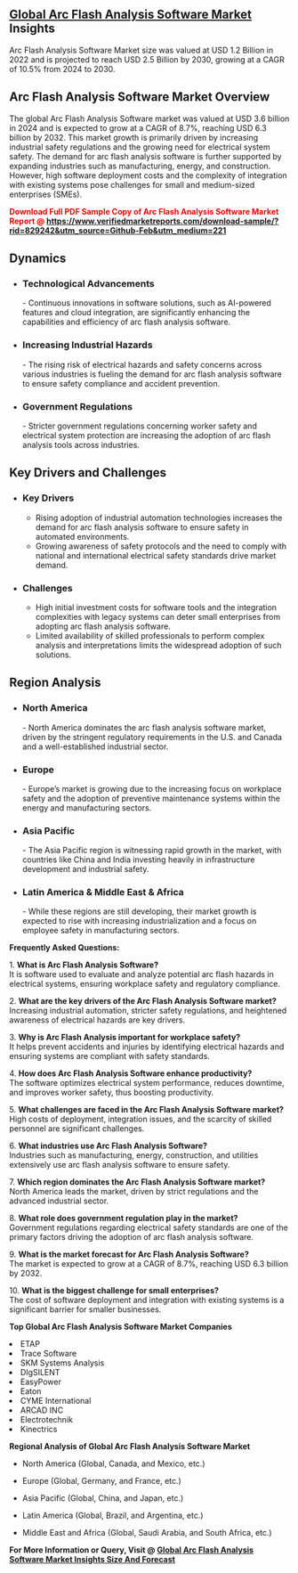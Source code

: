 <h2><a href="https://www.verifiedmarketreports.com/download-sample/?rid=829242&amp;utm_source=Github&amp;utm_medium=221" target="_blank">Global Arc Flash Analysis Software Market</a> Insights</h2><p>Arc Flash Analysis Software Market size was valued at USD 1.2 Billion in 2022 and is projected to reach USD 2.5 Billion by 2030, growing at a CAGR of 10.5% from 2024 to 2030.</p><p> <h2>Arc Flash Analysis Software Market Overview</h2> <p>The global Arc Flash Analysis Software market was valued at USD 3.6 billion in 2024 and is expected to grow at a CAGR of 8.7%, reaching USD 6.3 billion by 2032. This market growth is primarily driven by increasing industrial safety regulations and the growing need for electrical system safety. The demand for arc flash analysis software is further supported by expanding industries such as manufacturing, energy, and construction. However, high software deployment costs and the complexity of integration with existing systems pose challenges for small and medium-sized enterprises (SMEs).</p> <p><strong><p><span class=""><span style="color: #ff0000;"><strong>Download Full PDF Sample Copy of Arc Flash Analysis Software Market Report</strong> @ </span><a href="https://www.verifiedmarketreports.com/download-sample/?rid=829242&amp;utm_source=Github-Feb&amp;utm_medium=221" target="_blank">https://www.verifiedmarketreports.com/download-sample/?rid=829242&amp;utm_source=Github-Feb&amp;utm_medium=221</a></span></p></strong></p> <h2>Dynamics</h2> <ul> <li><h3>Technological Advancements</h3> - Continuous innovations in software solutions, such as AI-powered features and cloud integration, are significantly enhancing the capabilities and efficiency of arc flash analysis software.</li> <li><h3>Increasing Industrial Hazards</h3> - The rising risk of electrical hazards and safety concerns across various industries is fueling the demand for arc flash analysis software to ensure safety compliance and accident prevention.</li> <li><h3>Government Regulations</h3> - Stricter government regulations concerning worker safety and electrical system protection are increasing the adoption of arc flash analysis tools across industries.</li> </ul> <h2>Key Drivers and Challenges</h2> <ul> <li><h3>Key Drivers</h3> <ul> <li>Rising adoption of industrial automation technologies increases the demand for arc flash analysis software to ensure safety in automated environments.</li> <li>Growing awareness of safety protocols and the need to comply with national and international electrical safety standards drive market demand.</li> </ul> </li> <li><h3>Challenges</h3> <ul> <li>High initial investment costs for software tools and the integration complexities with legacy systems can deter small enterprises from adopting arc flash analysis software.</li> <li>Limited availability of skilled professionals to perform complex analysis and interpretations limits the widespread adoption of such solutions.</li> </ul> </li> </ul> <h2>Region Analysis</h2> <ul> <li><h3>North America</h3> - North America dominates the arc flash analysis software market, driven by the stringent regulatory requirements in the U.S. and Canada and a well-established industrial sector.</li> <li><h3>Europe</h3> - Europe’s market is growing due to the increasing focus on workplace safety and the adoption of preventive maintenance systems within the energy and manufacturing sectors.</li> <li><h3>Asia Pacific</h3> - The Asia Pacific region is witnessing rapid growth in the market, with countries like China and India investing heavily in infrastructure development and industrial safety.</li> <li><h3>Latin America & Middle East & Africa</h3> - While these regions are still developing, their market growth is expected to rise with increasing industrialization and a focus on employee safety in manufacturing sectors.</li> </ul> <p><strong>Frequently Asked Questions:</strong></p> <p>1. <strong>What is Arc Flash Analysis Software?</strong><br> It is software used to evaluate and analyze potential arc flash hazards in electrical systems, ensuring workplace safety and regulatory compliance.</p> <p>2. <strong>What are the key drivers of the Arc Flash Analysis Software market?</strong><br> Increasing industrial automation, stricter safety regulations, and heightened awareness of electrical hazards are key drivers.</p> <p>3. <strong>Why is Arc Flash Analysis important for workplace safety?</strong><br> It helps prevent accidents and injuries by identifying electrical hazards and ensuring systems are compliant with safety standards.</p> <p>4. <strong>How does Arc Flash Analysis Software enhance productivity?</strong><br> The software optimizes electrical system performance, reduces downtime, and improves worker safety, thus boosting productivity.</p> <p>5. <strong>What challenges are faced in the Arc Flash Analysis Software market?</strong><br> High costs of deployment, integration issues, and the scarcity of skilled personnel are significant challenges.</p> <p>6. <strong>What industries use Arc Flash Analysis Software?</strong><br> Industries such as manufacturing, energy, construction, and utilities extensively use arc flash analysis software to ensure safety.</p> <p>7. <strong>Which region dominates the Arc Flash Analysis Software market?</strong><br> North America leads the market, driven by strict regulations and the advanced industrial sector.</p> <p>8. <strong>What role does government regulation play in the market?</strong><br> Government regulations regarding electrical safety standards are one of the primary factors driving the adoption of arc flash analysis software.</p> <p>9. <strong>What is the market forecast for Arc Flash Analysis Software?</strong><br> The market is expected to grow at a CAGR of 8.7%, reaching USD 6.3 billion by 2032.</p> <p>10. <strong>What is the biggest challenge for small enterprises?</strong><br> The cost of software deployment and integration with existing systems is a significant barrier for smaller businesses.</p> </p><p><strong>Top Global Arc Flash Analysis Software Market Companies</strong></p><div data-test-id=""><p><li>ETAP</li><li> Trace Software</li><li> SKM Systems Analysis</li><li> DIgSILENT</li><li> EasyPower</li><li> Eaton</li><li> CYME International</li><li> ARCAD INC</li><li> Electrotechnik</li><li> Kinectrics</li></p><div><strong>Regional Analysis of&nbsp;Global Arc Flash Analysis Software Market</strong></div><ul><li dir="ltr"><p dir="ltr">North America&nbsp;(Global, Canada, and Mexico, etc.)</p></li><li dir="ltr"><p dir="ltr">Europe (Global, Germany, and France, etc.)</p></li><li dir="ltr"><p dir="ltr">Asia Pacific&nbsp;(Global, China, and Japan, etc.)</p></li><li dir="ltr"><p dir="ltr">Latin America&nbsp;(Global, Brazil, and Argentina, etc.)</p></li><li dir="ltr">Middle East and Africa&nbsp;(Global, Saudi Arabia, and South Africa, etc.)</li></ul><p><strong>For More Information or Query, Visit @&nbsp;</strong><strong><a href="https://www.verifiedmarketreports.com/product/arc-flash-analysis-software-market/?utm_source=Github&amp;utm_medium=221" target="_blank">Global Arc Flash Analysis Software Market Insights Size And Forecast</a></strong></p></div>
